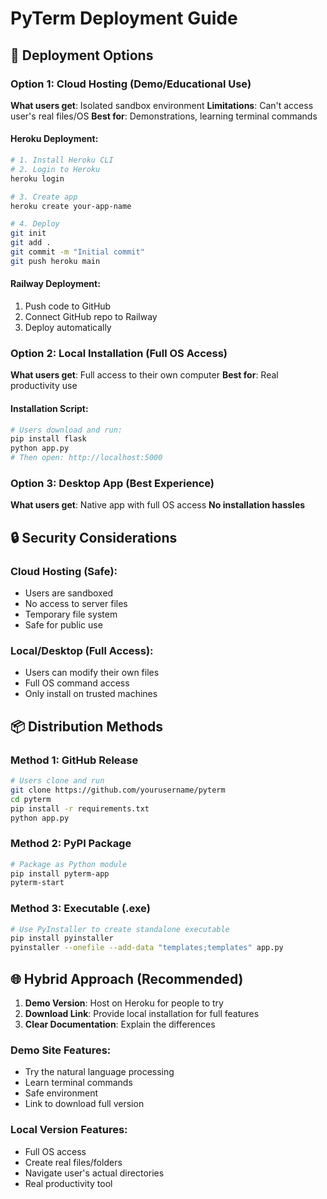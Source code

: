 # PyTerm Deployment Guide

## 🚀 Deployment Options

### Option 1: Cloud Hosting (Demo/Educational Use)
**What users get**: Isolated sandbox environment
**Limitations**: Can't access user's real files/OS
**Best for**: Demonstrations, learning terminal commands

#### Heroku Deployment:
```bash
# 1. Install Heroku CLI
# 2. Login to Heroku
heroku login

# 3. Create app
heroku create your-app-name

# 4. Deploy
git init
git add .
git commit -m "Initial commit"
git push heroku main
```

#### Railway Deployment:
1. Push code to GitHub
2. Connect GitHub repo to Railway
3. Deploy automatically

### Option 2: Local Installation (Full OS Access)
**What users get**: Full access to their own computer
**Best for**: Real productivity use

#### Installation Script:
```bash
# Users download and run:
pip install flask
python app.py
# Then open: http://localhost:5000
```

### Option 3: Desktop App (Best Experience)
**What users get**: Native app with full OS access
**No installation hassles**

## 🔒 Security Considerations

### Cloud Hosting (Safe):
- Users are sandboxed
- No access to server files
- Temporary file system
- Safe for public use

### Local/Desktop (Full Access):
- Users can modify their own files
- Full OS command access
- Only install on trusted machines

## 📦 Distribution Methods

### Method 1: GitHub Release
```bash
# Users clone and run
git clone https://github.com/yourusername/pyterm
cd pyterm
pip install -r requirements.txt
python app.py
```

### Method 2: PyPI Package
```bash
# Package as Python module
pip install pyterm-app
pyterm-start
```

### Method 3: Executable (.exe)
```bash
# Use PyInstaller to create standalone executable
pip install pyinstaller
pyinstaller --onefile --add-data "templates;templates" app.py
```

## 🌐 Hybrid Approach (Recommended)

1. **Demo Version**: Host on Heroku for people to try
2. **Download Link**: Provide local installation for full features
3. **Clear Documentation**: Explain the differences

### Demo Site Features:
- Try the natural language processing
- Learn terminal commands
- Safe environment
- Link to download full version

### Local Version Features:
- Full OS access
- Create real files/folders
- Navigate user's actual directories
- Real productivity tool
